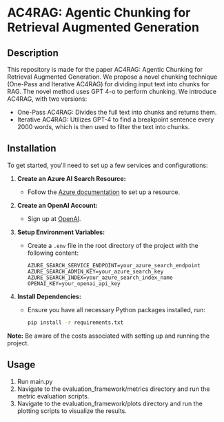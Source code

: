 # AC4RAG: Agentic Chunking for Retrieval Augmented Generation 


## Description
This repository is made for the paper AC4RAG: Agentic Chunking for Retrieval Augmented Generation. 
We propose a novel chunking technique (One-Pass and Iterative AC4RAG) for dividing input text into chunks for RAG. The novel method uses GPT 4-o to perform chunking. 
We introduce AC4RAG, with two versions:

  - One-Pass AC4RAG: Divides the full text into chunks and returns them.
  - Iterative AC4RAG: Utilizes GPT-4 to find a breakpoint sentence every 2000 words, which is then used to filter the text into chunks.


## Installation
To get started, you'll need to set up a few services and configurations:

1. **Create an Azure AI Search Resource:**
   - Follow the [Azure documentation](https://docs.microsoft.com/en-us/azure/search/) to set up a resource.

2. **Create an OpenAI Account:**
   - Sign up at [OpenAI](https://www.openai.com/).

3. **Setup Environment Variables:**
   - Create a `.env` file in the root directory of the project with the following content:
     ```
     AZURE_SEARCH_SERVICE_ENDPOINT=your_azure_search_endpoint
     AZURE_SEARCH_ADMIN_KEY=your_azure_search_key
     AZURE_SEARCH_INDEX=your_azure_search_index_name
     OPENAI_KEY=your_openai_api_key
     ```

4. **Install Dependencies:**
   - Ensure you have all necessary Python packages installed, run:
     ```bash
     pip install -r requirements.txt
     ```
**Note:** Be aware of the costs associated with setting up and running the project. 

## Usage 
1. Run main.py
2. Navigate to the evaluation_framework/metrics directory and run the metric evaluation scripts.
3. Navigate to the evaluation_framework/plots directory and run the plotting scripts to visualize the results.

